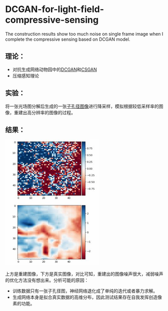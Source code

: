 # DCGAN-for-light-field-compressive-sensing
 The construction results show too much noise on single frame image when I complete the compressive sensing based on DCGAN model.

## 理论：
* 对抗生成网络动物园中的[DCGAN](https://github.com/Newmu/dcgan_code)和[CSGAN](https://github.com/po0ya/csgan)
* 压缩感知理论

## 实验：
将一张光场图分解后生成的一张[子孔径图像](https://github.com/liangjiubujiu/DCGAN-for-light-field-compressive-sensing/blob/master/01.jpg)进行降采样，模拟根据较低采样率的图像，重建出高分辨率的图像的过程。

## 结果：

<img src="https://github.com/liangjiubujiu/DCGAN-for-light-field-compressive-sensing/blob/master/reconstruction.jpg" height="400" width="300" />
 
上方是重建图像，下方是真实图像，对比可知，重建出的图像噪声很大，减弱噪声的优化方法没有想出来。分析可能的原因：
* 训练数据只有一张子孔径图，神经网络退化成了单纯的迭代或者暴力求解。
* 生成网络本身是拟合真实数据的高维分布，因此测试结果存在自我发挥创造像素的功能。
